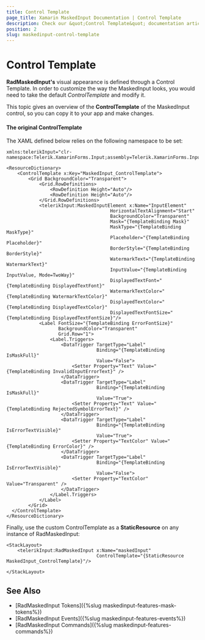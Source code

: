 ```yaml
---
title: Control Template
page_title: Xamarin MaskedInput Documentation | Control Template
description: Check our &quot;Control Template&quot; documentation article for Telerik MaskedInput for Xamarin control.
position: 2
slug: maskedinput-control-template
---
```


# Control Template

**RadMaskedInput's** visual appearance is defined through a Control Template. In order to customize the way the MaskedInput looks, you would need to take the default *ControlTemplate* and modify it. 

This topic gives an overview of the **ControlTemplate** of the MaskedInput control, so you can copy it to your app and make changes.

#### The original ControlTemplate

The XAML defined below relies on the following namespace to be set:

```XAML
xmlns:telerikInput="clr-namespace:Telerik.XamarinForms.Input;assembly=Telerik.XamarinForms.Input"
```

```XAML
<ResourceDictionary>
    <ControlTemplate x:Key="MaskedInput_ControlTemplate">
        <Grid BackgroundColor="Transparent">
            <Grid.RowDefinitions>
                <RowDefinition Height="Auto"/>
                <RowDefinition Height="Auto"/>
            </Grid.RowDefinitions>
            <telerikInput:MaskedInputElement x:Name="InputElement"
                                      HorizontalTextAlignment="Start"
                                      BackgroundColor="Transparent"
                                      Mask="{TemplateBinding Mask}"
                                      MaskType="{TemplateBinding MaskType}"
                                      Placeholder="{TemplateBinding Placeholder}"
                                      BorderStyle="{TemplateBinding BorderStyle}"
                                      WatermarkText="{TemplateBinding WatermarkText}"
                                      InputValue="{TemplateBinding InputValue, Mode=TwoWay}"
                                      DisplayedTextFont="{TemplateBinding DisplayedTextFont}"
                                      WatermarkTextColor="{TemplateBinding WatermarkTextColor}"
                                      DisplayedTextColor="{TemplateBinding DisplayedTextColor}"
                                      DisplayedTextFontSize="{TemplateBinding DisplayedTextFontSize}"/>
            <Label FontSize="{TemplateBinding ErrorFontSize}"
                   BackgroundColor="Transparent"
                   Grid.Row="1">
                <Label.Triggers>
                    <DataTrigger TargetType="Label" 
                                 Binding="{TemplateBinding IsMaskFull}"
                                 Value="False">
                        <Setter Property="Text" Value="{TemplateBinding InvalidInputErrorText}" />
                    </DataTrigger>
                    <DataTrigger TargetType="Label" 
                                 Binding="{TemplateBinding IsMaskFull}"
                                 Value="True">
                        <Setter Property="Text" Value="{TemplateBinding RejectedSymbolErrorText}" />
                    </DataTrigger>
                    <DataTrigger TargetType="Label"
                                 Binding="{TemplateBinding IsErrorTextVisible}"
                                 Value="True">
                        <Setter Property="TextColor" Value="{TemplateBinding ErrorColor}" />
                    </DataTrigger>
                    <DataTrigger TargetType="Label"
                                 Binding="{TemplateBinding IsErrorTextVisible}"
                                 Value="False">
                        <Setter Property="TextColor" Value="Transparent" />
                    </DataTrigger>
                </Label.Triggers>
            </Label>
        </Grid>
  </ControlTemplate>
</ResourceDictionary>
```

Finally, use the custom ControlTemplate as a **StaticResource** on any instance of RadMaskedInput:

```XAML
<StackLayout>
    <telerikInput:RadMaskedInput x:Name="maskedInput" 
                                 ControlTemplate="{StaticResource MaskedInput_ControlTemplate}"/>

</StackLayout>
```

## See Also

* [RadMaskedInput Tokens]({%slug maskedinput-features-mask-tokens%})
* [RadMaskedInput Events]({%slug maskedinput-features-events%})
* [RadMaskedInput Commands]({%slug maskedinput-features-commands%})